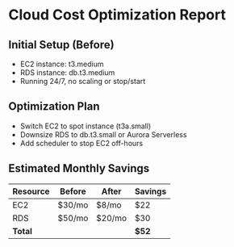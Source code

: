 # Cloud Cost Optimization Report

## Initial Setup (Before)
- EC2 instance: t3.medium
- RDS instance: db.t3.medium
- Running 24/7, no scaling or stop/start

## Optimization Plan
- Switch EC2 to spot instance (t3a.small)
- Downsize RDS to db.t3.small or Aurora Serverless
- Add scheduler to stop EC2 off-hours

## Estimated Monthly Savings

| Resource | Before | After | Savings |
|----------|--------|-------|---------|
| EC2      | $30/mo | $8/mo | $22     |
| RDS      | $50/mo | $20/mo| $30     |
| **Total**|        |       | **$52** |
